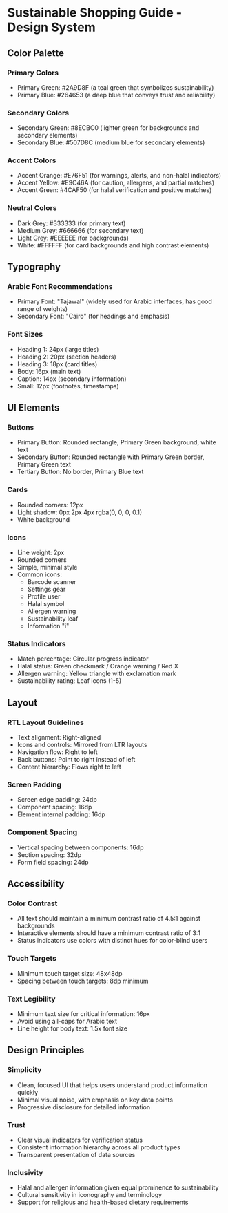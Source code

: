 # Sustainable Shopping Guide - Design System

## Color Palette

### Primary Colors
- Primary Green: #2A9D8F (a teal green that symbolizes sustainability)
- Primary Blue: #264653 (a deep blue that conveys trust and reliability)

### Secondary Colors
- Secondary Green: #8ECBC0 (lighter green for backgrounds and secondary elements)
- Secondary Blue: #507D8C (medium blue for secondary elements)

### Accent Colors
- Accent Orange: #E76F51 (for warnings, alerts, and non-halal indicators)
- Accent Yellow: #E9C46A (for caution, allergens, and partial matches)
- Accent Green: #4CAF50 (for halal verification and positive matches)

### Neutral Colors
- Dark Grey: #333333 (for primary text)
- Medium Grey: #666666 (for secondary text)
- Light Grey: #EEEEEE (for backgrounds)
- White: #FFFFFF (for card backgrounds and high contrast elements)

## Typography

### Arabic Font Recommendations
- Primary Font: "Tajawal" (widely used for Arabic interfaces, has good range of weights)
- Secondary Font: "Cairo" (for headings and emphasis)

### Font Sizes
- Heading 1: 24px (large titles)
- Heading 2: 20px (section headers)
- Heading 3: 18px (card titles)
- Body: 16px (main text)
- Caption: 14px (secondary information)
- Small: 12px (footnotes, timestamps)

## UI Elements

### Buttons
- Primary Button: Rounded rectangle, Primary Green background, white text
- Secondary Button: Rounded rectangle with Primary Green border, Primary Green text
- Tertiary Button: No border, Primary Blue text

### Cards
- Rounded corners: 12px
- Light shadow: 0px 2px 4px rgba(0, 0, 0, 0.1)
- White background

### Icons
- Line weight: 2px
- Rounded corners
- Simple, minimal style
- Common icons:
  - Barcode scanner
  - Settings gear
  - Profile user
  - Halal symbol
  - Allergen warning
  - Sustainability leaf
  - Information "i"
  
### Status Indicators
- Match percentage: Circular progress indicator
- Halal status: Green checkmark / Orange warning / Red X
- Allergen warning: Yellow triangle with exclamation mark
- Sustainability rating: Leaf icons (1-5)

## Layout

### RTL Layout Guidelines
- Text alignment: Right-aligned
- Icons and controls: Mirrored from LTR layouts
- Navigation flow: Right to left
- Back buttons: Point to right instead of left
- Content hierarchy: Flows right to left

### Screen Padding
- Screen edge padding: 24dp
- Component spacing: 16dp
- Element internal padding: 16dp

### Component Spacing
- Vertical spacing between components: 16dp
- Section spacing: 32dp
- Form field spacing: 24dp

## Accessibility

### Color Contrast
- All text should maintain a minimum contrast ratio of 4.5:1 against backgrounds
- Interactive elements should have a minimum contrast ratio of 3:1
- Status indicators use colors with distinct hues for color-blind users

### Touch Targets
- Minimum touch target size: 48x48dp
- Spacing between touch targets: 8dp minimum

### Text Legibility
- Minimum text size for critical information: 16px
- Avoid using all-caps for Arabic text
- Line height for body text: 1.5x font size

## Design Principles

### Simplicity
- Clean, focused UI that helps users understand product information quickly
- Minimal visual noise, with emphasis on key data points
- Progressive disclosure for detailed information

### Trust
- Clear visual indicators for verification status
- Consistent information hierarchy across all product types
- Transparent presentation of data sources

### Inclusivity
- Halal and allergen information given equal prominence to sustainability
- Cultural sensitivity in iconography and terminology
- Support for religious and health-based dietary requirements